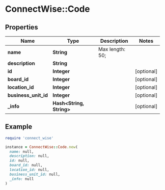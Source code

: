 # ConnectWise::Code

## Properties

| Name | Type | Description | Notes |
| ---- | ---- | ----------- | ----- |
| **name** | **String** |  Max length: 50; |  |
| **description** | **String** |  |  |
| **id** | **Integer** |  | [optional] |
| **board_id** | **Integer** |  | [optional] |
| **location_id** | **Integer** |  | [optional] |
| **business_unit_id** | **Integer** |  | [optional] |
| **_info** | **Hash&lt;String, String&gt;** |  | [optional] |

## Example

```ruby
require 'connect_wise'

instance = ConnectWise::Code.new(
  name: null,
  description: null,
  id: null,
  board_id: null,
  location_id: null,
  business_unit_id: null,
  _info: null
)
```

